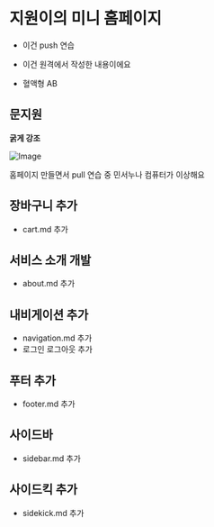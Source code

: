 # 지원이의 미니 홈페이지

- 이건 push 연습

- 이건 원격에서 작성한 내용이에요

- 혈액형 AB

## 문지원

**굵게 강조**

![Image](https://github.com/user-attachments/assets/8136d4a3-4b94-4c43-b7d1-6e503882c6c2)



홈페이지 만들면서 pull 연습 중
민서누나 컴퓨터가 이상해요

## 장바구니 추가
- cart.md 추가
## 서비스 소개 개발
- about.md 추가
## 내비게이션 추가
- navigation.md 추가
- 로그인 로그아웃 추가
## 푸터 추가
- footer.md 추가
## 사이드바
- sidebar.md 추가
## 사이드킥 추가
- sidekick.md 추가
